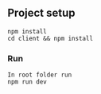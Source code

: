 ## Project setup
```
npm install
cd client && npm install
```

### Run
```
In root folder run
npm run dev
```
